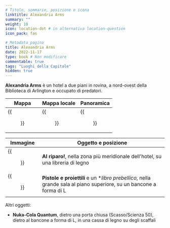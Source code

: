 ```yaml
---
# Titolo, sommario, posizione e icona
linktitle: Alexandria Arms
summary: ""
weight: 10
icon: location-dot # in alternativa location-question
icon_pack: fas

# Metadata pagina
title: Alexandria Arms
date: 2022-11-17
type: book # Non modificare
commentable: true
tags: "Luoghi della Capitale"
hidden: true
---
```


<div class="fo3">

**Alexandria Arms** è un hotel a due piani in rovina, a nord-ovest della Biblioteca di Arlington e occupato di predatori.


| Mappa | Mappa locale | Panoramica |
| ----- | ------------ | ---------- |
| {{<figure src="fo3/Alexandria_Arms_loc.webp">}}  |  {{<figure src="fo3/Alexandria_Arms_loc_map.webp">}} | {{<figure src="fo3/Alexandria_Arms.webp">}}  |

| Immagine                                   | Oggetto e posizione                                                                                                 |
| ------------------------------------------ | ------------------------------------------------------------------------------------------------------------------- |
| {{<figure src="fo3/Duck_and_Cover_Alexandria_Arms.webp">}}   | **Al riparo!**, nella zona più meridionale dell'hotel, su una libreria di legno                                     |
| {{<figure src="fo3/Guns_and_Bullets_Alexandria_Arms.webp">}} | **Pistole e proiettili** e un **libro prebellico*, nella grande sala al piano superiore, su un bancone a forma di L |


Altri oggetti:
- **Nuka-Cola Quantum**, dietro una porta chiusa (Scasso/Scienza 50), dietro al bancone a forma di L, in una cassa di legno su degli scaffali

</div>
